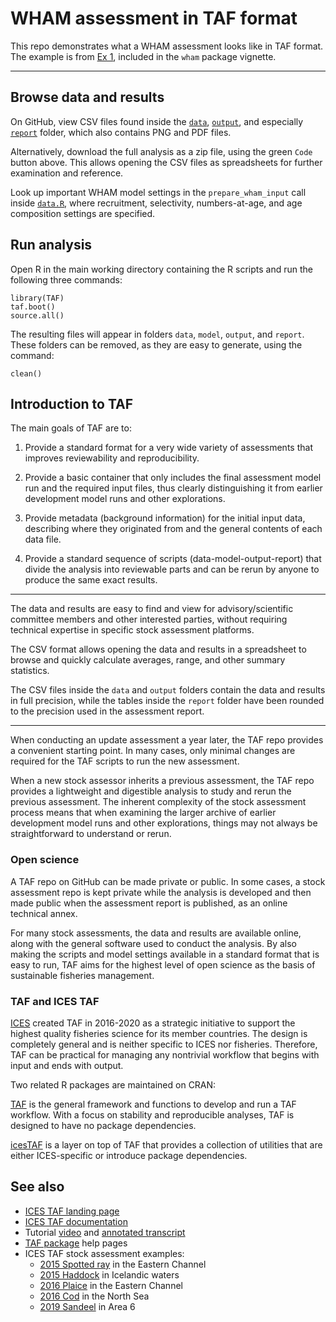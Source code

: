 # WHAM assessment in TAF format

This repo demonstrates what a WHAM assessment looks like in TAF format. The
example is from [Ex
1](https://timjmiller.github.io/wham/articles/ex1_basics.html), included in the
`wham` package vignette.

---

## Browse data and results

On GitHub, view CSV files found inside the [`data`](data), [`output`](output),
and especially [`report`](report) folder, which also contains PNG and PDF files.

Alternatively, download the full analysis as a zip file, using the green `Code`
button above. This allows opening the CSV files as spreadsheets for further
examination and reference.

Look up important WHAM model settings in the `prepare_wham_input` call inside
[`data.R`](https://github.com/arni-magnusson/wham-taf/blob/3e4c290/data.R#L18-L28),
where recruitment, selectivity, numbers-at-age, and age composition settings are
specified.

## Run analysis

Open R in the main working directory containing the R scripts and run the
following three commands:

```
library(TAF)
taf.boot()
source.all()
```

The resulting files will appear in folders `data`, `model`, `output`, and
`report`. These folders can be removed, as they are easy to generate, using the
command:

```
clean()
```

## Introduction to TAF

The main goals of TAF are to:

1. Provide a standard format for a very wide variety of assessments that
   improves reviewability and reproducibility.

2. Provide a basic container that only includes the final assessment model run
   and the required input files, thus clearly distinguishing it from earlier
   development model runs and other explorations.

3. Provide metadata (background information) for the initial input data,
   describing where they originated from and the general contents of each data
   file.

4. Provide a standard sequence of scripts (data-model-output-report) that divide
   the analysis into reviewable parts and can be rerun by anyone to produce the
   same exact results.

---

The data and results are easy to find and view for advisory/scientific committee
members and other interested parties, without requiring technical expertise in
specific stock assessment platforms.

The CSV format allows opening the data and results in a spreadsheet to browse
and quickly calculate averages, range, and other summary statistics.

The CSV files inside the `data` and `output` folders contain the data and
results in full precision, while the tables inside the `report` folder have been
rounded to the precision used in the assessment report.

---

When conducting an update assessment a year later, the TAF repo provides a
convenient starting point. In many cases, only minimal changes are required for
the TAF scripts to run the new assessment.

When a new stock assessor inherits a previous assessment, the TAF repo provides
a lightweight and digestible analysis to study and rerun the previous
assessment. The inherent complexity of the stock assessment process means that
when examining the larger archive of earlier development model runs and other
explorations, things may not always be straightforward to understand or rerun.

### Open science

A TAF repo on GitHub can be made private or public. In some cases, a stock
assessment repo is kept private while the analysis is developed and then made
public when the assessment report is published, as an online technical annex.

For many stock assessments, the data and results are available online, along
with the general software used to conduct the analysis. By also making the
scripts and model settings available in a standard format that is easy to run,
TAF aims for the highest level of open science as the basis of sustainable
fisheries management.

### TAF and ICES TAF

[ICES](https://ices.dk) created TAF in 2016-2020 as a strategic initiative to
support the highest quality fisheries science for its member countries. The
design is completely general and is neither specific to ICES nor fisheries.
Therefore, TAF can be practical for managing any nontrivial workflow that begins
with input and ends with output.

Two related R packages are maintained on CRAN:

[TAF](https://cran.r-project.org/package=TAF) is the general framework and
functions to develop and run a TAF workflow. With a focus on stability and
reproducible analyses, TAF is designed to have no package dependencies.

[icesTAF](https://cran.r-project.org/package=icesTAF) is a layer on top of TAF
that provides a collection of utilities that are either ICES-specific or
introduce package dependencies.

## See also

- [ICES TAF landing page](https://taf.ices.dk)
- [ICES TAF documentation](https://github.com/ices-taf/doc)
- Tutorial [video](https://www.youtube.com/watch?v=FweJbr9hfdY) and [annotated
  transcript](https://github.com/ices-taf/doc/tree/master/tutorial-1#readme)
- [TAF package](https://cran.r-project.org/package=TAF) help pages
- ICES TAF stock assessment examples:
  - [2015 Spotted ray](https://github.com/ices-taf/2015_rjm-347d) in the Eastern
    Channel
  - [2015 Haddock](https://github.com/ices-taf/2015_had-iceg) in Icelandic
    waters
  - [2016 Plaice](https://github.com/ices-taf/2016_ple-eche) in the Eastern
    Channel
  - [2016 Cod](https://github.com/ices-taf/2016_cod-347d) in the North Sea
  - [2019 Sandeel](https://github.com/ices-taf/2019_san.sa.6) in Area 6
